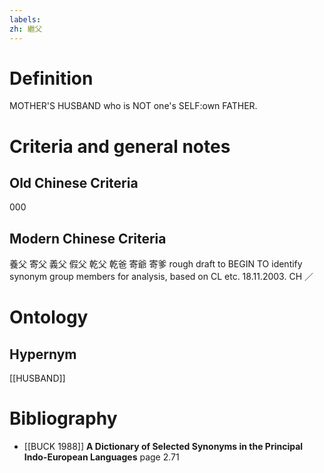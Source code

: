 ```yaml
---
labels: 
zh: 繼父
---
```


# Definition
MOTHER'S HUSBAND who is NOT one's SELF:own FATHER.
# Criteria and general notes
## Old Chinese Criteria
000
## Modern Chinese Criteria
養父
寄父
義父
假父
乾父
乾爸
寄爺
寄爹
rough draft to BEGIN TO identify synonym group members for analysis, based on CL etc. 18.11.2003. CH ／
# Ontology

## Hypernym
[[HUSBAND]]
# Bibliography
- [[BUCK 1988]]
**A Dictionary of Selected Synonyms in the Principal Indo-European Languages** page 2.71
